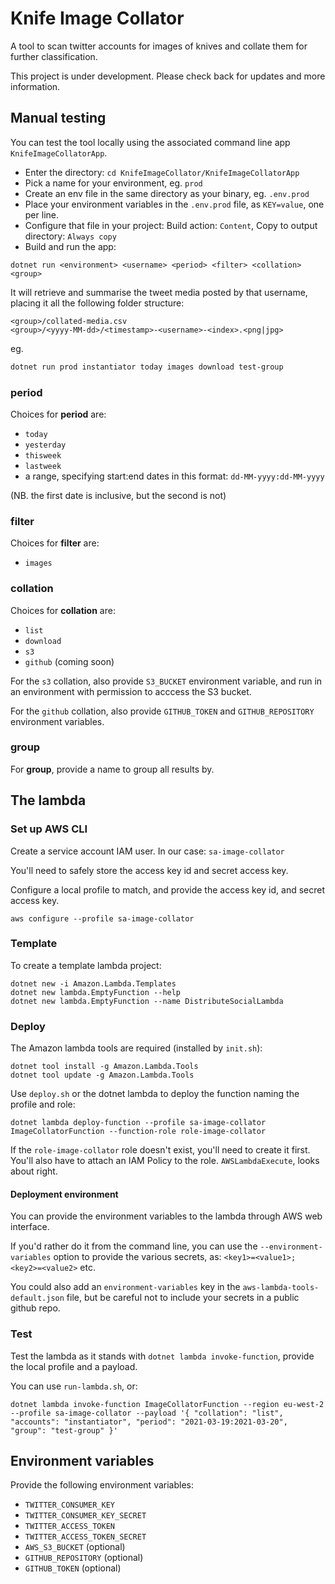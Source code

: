 # Knife Image Collator

A tool to scan twitter accounts for images of knives and collate them for further classification.

This project is under development. Please check back for updates and more information.

## Manual testing

You can test the tool locally using the associated command line app `KnifeImageCollatorApp`.

* Enter the directory: `cd KnifeImageCollator/KnifeImageCollatorApp`
* Pick a name for your environment, eg. `prod`
* Create an env file in the same directory as your binary, eg. `.env.prod`
* Place your environment variables in the `.env.prod` file, as `KEY=value`, one per line.
* Configure that file in your project: Build action: `Content`, Copy to output directory: `Always copy`
* Build and run the app:

```
dotnet run <environment> <username> <period> <filter> <collation> <group>
```

It will retrieve and summarise the tweet media posted by that username, placing it all the following folder structure:

```
<group>/collated-media.csv
<group>/<yyyy-MM-dd>/<timestamp>-<username>-<index>.<png|jpg>
```

eg.

```bash
dotnet run prod instantiator today images download test-group
```

### period

Choices for **period** are:

* `today`
* `yesterday`
* `thisweek`
* `lastweek`
* a range, specifying start:end dates in this format: `dd-MM-yyyy:dd-MM-yyyy`

(NB. the first date is inclusive, but the second is not)

### filter

Choices for **filter** are:

* `images`

### collation

Choices for **collation** are:

* `list`
* `download`
* `s3`
* `github` (coming soon)

For the `s3` collation, also provide `S3_BUCKET` environment variable, and run in an environment with permission to acccess the S3 bucket.

For the `github` collation, also provide `GITHUB_TOKEN` and `GITHUB_REPOSITORY` environment variables.

### group

For **group**, provide a name to group all results by.

## The lambda

### Set up AWS CLI

Create a service account IAM user. In our case: `sa-image-collator`

You'll need to safely store the access key id and secret access key.

Configure a local profile to match, and provide the access key id, and secret access key.

```
aws configure --profile sa-image-collator
```

### Template

To create a template lambda project:

```
dotnet new -i Amazon.Lambda.Templates
dotnet new lambda.EmptyFunction --help
dotnet new lambda.EmptyFunction --name DistributeSocialLambda
```

### Deploy

The Amazon lambda tools are required (installed by `init.sh`):

```
dotnet tool install -g Amazon.Lambda.Tools
dotnet tool update -g Amazon.Lambda.Tools
```

Use `deploy.sh` or the dotnet lambda to deploy the function naming the profile and role:

```
dotnet lambda deploy-function --profile sa-image-collator ImageCollatorFunction --function-role role-image-collator
```

If the `role-image-collator` role doesn't exist, you'll need to create it first. You'll also have to attach an IAM Policy to the role. `AWSLambdaExecute`, looks about right.

#### Deployment environment

You can provide the environment variables to the lambda through AWS web interface.

If you'd rather do it from the command line, you can use the `--environment-variables` option to provide the various secrets, as: `<key1>=<value1>;<key2>=<value2>` etc.

You could also add an `environment-variables` key in the `aws-lambda-tools-default.json` file, but be careful not to include your secrets in a public github repo.

### Test

Test the lambda as it stands with `dotnet lambda invoke-function`, provide the local profile and a payload.

You can use `run-lambda.sh`, or:

```
dotnet lambda invoke-function ImageCollatorFunction --region eu-west-2 --profile sa-image-collator --payload '{ "collation": "list", "accounts": "instantiator", "period": "2021-03-19:2021-03-20", "group": "test-group" }'
```

## Environment variables

Provide the following environment variables:

* `TWITTER_CONSUMER_KEY`
* `TWITTER_CONSUMER_KEY_SECRET`
* `TWITTER_ACCESS_TOKEN`
* `TWITTER_ACCESS_TOKEN_SECRET`
* `AWS_S3_BUCKET` (optional)
* `GITHUB_REPOSITORY` (optional)
* `GITHUB_TOKEN` (optional)
